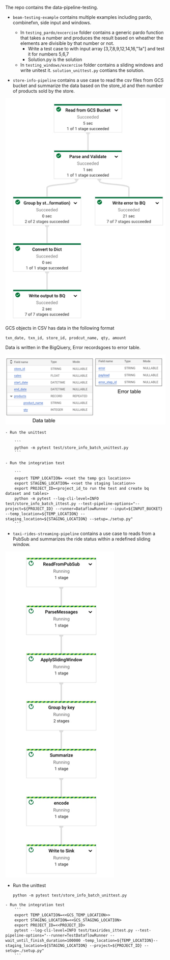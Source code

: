 The repo contains the data-pipeline-testing.

- `beam-testing-example` contains multiple examples including pardo, combinefxn, side input and windows.

  - In `testing_pardo/excercise` folder contains a generic pardo function that takes a number and produces the result based on wheather the elements are divisible by that number or not.
      - Write a test case to with input array [3,7,8,9,12,14,16,"1a"] and test it for numbers 5,6,7 
      - Solution.py is the solution
  - In `testing_windows/excercise` folder contains a sliding windows and write unitest it. `solution_unittest.py` contians the solution.

- `store-info-pipeline` contains a use case to read the csv files from GCS bucket and summarize the data based on the store_id and then number of products sold by the store.

 ![Store Info Batch Pipeeline](docs/images/store-info.jpg "Store Info Batch Pipeline")

  
GCS objects in CSV has data in the following format
```
txn_date, txn_id, store_id, prodcut_name, qty, amount
```

Data is written in the BigQiuery, Error recordsgoes to error table.

 ![Store Info Batch Pipeeline](docs/images/tables.jpg "Store Info Batch Pipeline")

    - Run the unittest
  
        ```
        python -m pytest test/store_info_batch_unittest.py
        ```

    - Run the integration test
  
        ```
        export TEMP_LOCATION= <<set the temp gcs location>>
        export STAGING_LOCATION= <<set the staging location>>
        export PROJECT_ID=<project_id_to run the test and create bq dataset and tables>
        python -m pytest --log-cli-level=INFO test/store_info_batch_ittest.py --test-pipeline-options="--project=${PROJECT_ID} --runner=DataflowRunner --input=${INPUT_BUCKET} --temp_location=${TEMP_LOCATION} --staging_location=${STAGING_LOCATION} --setup=./setup.py"
        ```

- `taxi-rides-streaming-pipeline` contains a use case to reads from a PubSub and summarizes the ride status within a redefined sliding window.

 ![PubSub to PubSub Streaming](docs/images/taxirides.jpg "PubSub to PubSub Streaming Pipeline")

   - Run the unittest
  
        ```
        python -m pytest test/store_info_batch_unittest.py
        ```
    - Run the integration test
        ```
        export TEMP_LOCATION=<<GCS_TEMP_LOCATION>>
        export STAGING_LOCATION=<<GCS_STAGING_LOCATION>
        export PROJECT_ID=<<PROJECT_ID>
        pytest --log-cli-level=INFO test/taxirides_ittest.py --test-pipeline-options="--runner=TestDataflowRunner --wait_until_finish_duration=100000 -temp_location=${TEMP_LOCATION}--staging_location=${STAGING_LOCATION} --project=${PROJECT_ID} --setup=./setup.py"
        ```